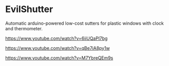 # EvilShutter
Automatic arduino-powered low-cost sutters for plastic windows with clock and thermometer.

https://www.youtube.com/watch?v=6iiUQaPl7bg

https://www.youtube.com/watch?v=qBe7iA8py1w

https://www.youtube.com/watch?v=M7YbreQEm9s
